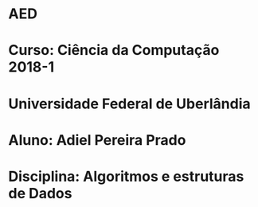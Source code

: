 # AED

# Curso: Ciência da Computação 2018-1
# Universidade Federal de Uberlândia
# Aluno: Adiel Pereira Prado
# Disciplina: Algoritmos e estruturas de Dados
